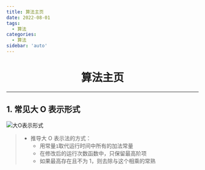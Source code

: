 ```yaml
---
title: 算法主页
date: 2022-08-01
tags:
  - 算法
categories:
  - 算法
sidebar: 'auto'
---
```


<div align = "center"><h1>算法主页</h1></div>

<hr/>

## 1. 常见大 O 表示形式

![大O表示形式](https://img-blog.csdnimg.cn/dc00941cf579413582aefa2a02aa3c31.jpeg#pic_center)

> - 推导大 O 表示法的方式：
>   - 用常量`1`取代运行时间中所有的加法常量
>   - 在修改后的运行次数函数中，只保留最高阶项
>   - 如果最高存在且不为 1，则去除与这个相乘的常熟
